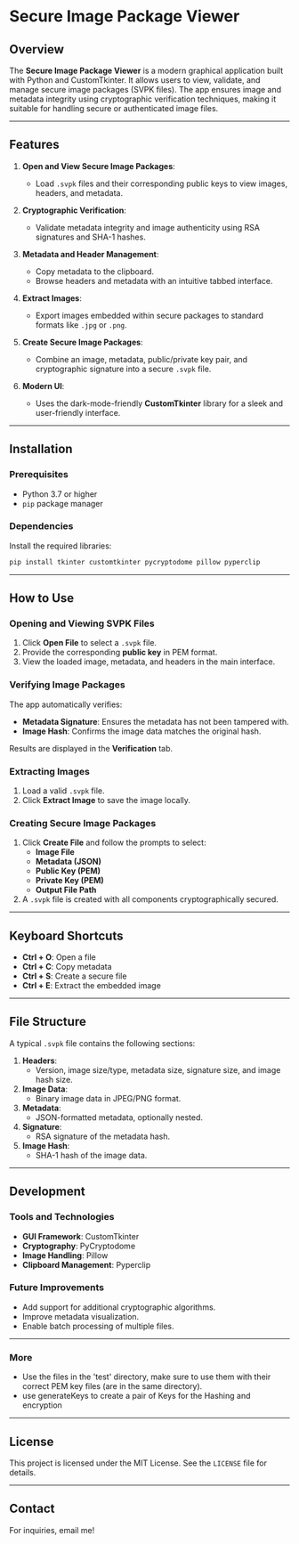 # Secure Image Package Viewer

## Overview

The **Secure Image Package Viewer** is a modern graphical application built with Python and CustomTkinter. It allows users to view, validate, and manage secure image packages (SVPK files). The app ensures image and metadata integrity using cryptographic verification techniques, making it suitable for handling secure or authenticated image files.

---

## Features

1. **Open and View Secure Image Packages**:
   - Load `.svpk` files and their corresponding public keys to view images, headers, and metadata.

2. **Cryptographic Verification**:
   - Validate metadata integrity and image authenticity using RSA signatures and SHA-1 hashes.

3. **Metadata and Header Management**:
   - Copy metadata to the clipboard.
   - Browse headers and metadata with an intuitive tabbed interface.

4. **Extract Images**:
   - Export images embedded within secure packages to standard formats like `.jpg` or `.png`.

5. **Create Secure Image Packages**:
   - Combine an image, metadata, public/private key pair, and cryptographic signature into a secure `.svpk` file.

6. **Modern UI**:
   - Uses the dark-mode-friendly **CustomTkinter** library for a sleek and user-friendly interface.

---

## Installation

### Prerequisites

- Python 3.7 or higher
- `pip` package manager

### Dependencies

Install the required libraries:

```bash
pip install tkinter customtkinter pycryptodome pillow pyperclip
```

---

## How to Use

### Opening and Viewing SVPK Files

1. Click **Open File** to select a `.svpk` file.
2. Provide the corresponding **public key** in PEM format.
3. View the loaded image, metadata, and headers in the main interface.

### Verifying Image Packages

The app automatically verifies:
- **Metadata Signature**: Ensures the metadata has not been tampered with.
- **Image Hash**: Confirms the image data matches the original hash.

Results are displayed in the **Verification** tab.

### Extracting Images

1. Load a valid `.svpk` file.
2. Click **Extract Image** to save the image locally.

### Creating Secure Image Packages

1. Click **Create File** and follow the prompts to select:
   - **Image File**
   - **Metadata (JSON)**
   - **Public Key (PEM)**
   - **Private Key (PEM)**
   - **Output File Path**
2. A `.svpk` file is created with all components cryptographically secured.

---

## Keyboard Shortcuts

- **Ctrl + O**: Open a file
- **Ctrl + C**: Copy metadata
- **Ctrl + S**: Create a secure file
- **Ctrl + E**: Extract the embedded image

---

## File Structure

A typical `.svpk` file contains the following sections:

1. **Headers**:
   - Version, image size/type, metadata size, signature size, and image hash size.
2. **Image Data**:
   - Binary image data in JPEG/PNG format.
3. **Metadata**:
   - JSON-formatted metadata, optionally nested.
4. **Signature**:
   - RSA signature of the metadata hash.
5. **Image Hash**:
   - SHA-1 hash of the image data.

---

## Development

### Tools and Technologies

- **GUI Framework**: CustomTkinter
- **Cryptography**: PyCryptodome
- **Image Handling**: Pillow
- **Clipboard Management**: Pyperclip

### Future Improvements

- Add support for additional cryptographic algorithms.
- Improve metadata visualization.
- Enable batch processing of multiple files.

---

### More

- Use the files in the 'test' directory, make sure to use them with their correct PEM key files (are in the same directory).
- use generateKeys to create a pair of Keys for the Hashing and encryption 

---


## License

This project is licensed under the MIT License. See the `LICENSE` file for details.

---

## Contact

For inquiries, email me!
